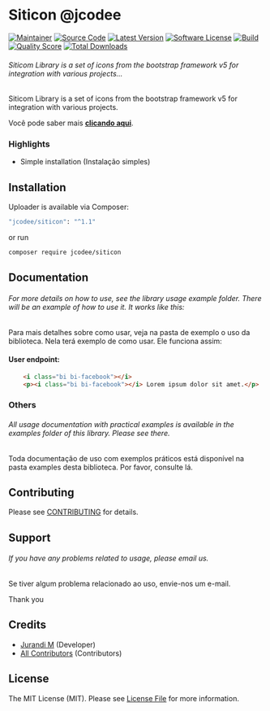 # Siticon @jcodee

[![Maintainer](http://img.shields.io/badge/maintainer-@ofjurandi-blue.svg?style=flat-square)](https://twitter.com/ofjurandi)
[![Source Code](http://img.shields.io/badge/source-jcodee/siticon-blue.svg?style=flat-square)](https://github.com/ofjurandi/siticon)
[![Latest Version](https://img.shields.io/github/release/ofjurandi/siticon.svg?style=flat-square)](https://github.com/ofjurandi/siticon/releases)
[![Software License](https://img.shields.io/badge/license-MIT-brightgreen.svg?style=flat-square)](LICENSE)
[![Build](https://img.shields.io/scrutinizer/build/g/ofjurandi/siticon.svg?style=flat-square)](https://scrutinizer-ci.com/g/ofjurandi/siticon)
[![Quality Score](https://img.shields.io/scrutinizer/g/ofjurandi/siticon.svg?style=flat-square)](https://scrutinizer-ci.com/g/ofjurandi/siticon)
[![Total Downloads](https://img.shields.io/packagist/dt/jcodee/siticon.svg?style=flat-square)](https://packagist.org/packages/jcodee/siticon)

[comment]: <> ([![PHP from Packagist]&#40;https://img.shields.io/packagist/php-v/jcodee/siticon.svg?style=flat-square&#41;]&#40;https://packagist.org/packages/jcodee/siticon&#41;)

###### Siticom Library is a set of icons from the bootstrap framework v5 for integration with various projects...

Siticom Library is a set of icons from the bootstrap framework v5 for integration with various projects.

Você pode saber mais **[clicando aqui](https://icons.getbootstrap.com)**.

### Highlights

- Simple installation (Instalação simples)

## Installation

Uploader is available via Composer:

```bash
"jcodee/siticon": "^1.1"
```

or run

```bash
composer require jcodee/siticon
```

## Documentation

###### For more details on how to use, see the library usage example folder. There will be an example of how to use it. It works like this:

Para mais detalhes sobre como usar, veja na pasta de exemplo o uso da biblioteca. Nela terá exemplo de como usar. Ele
funciona assim:

#### User endpoint:

```html
    <i class="bi bi-facebook"></i>
    <p><i class="bi bi-facebook"></i> Lorem ipsum dolor sit amet.</p>
```

### Others

###### All usage documentation with practical examples is available in the examples folder of this library. Please see there.

Toda documentação de uso com exemplos práticos está disponível na pasta examples desta biblioteca. Por favor, consulte
lá.

## Contributing

Please see [CONTRIBUTING](https://github.com/ofjurandi/siticon/blob/master/CONTRIBUTING.md) for details.

## Support

###### If you have any problems related to usage, please email us.

Se tiver algum problema relacionado ao uso, envie-nos um e-mail.

Thank you

## Credits

- [Jurandi M](https://github.com/ofjurandi) (Developer)
- [All Contributors](https://github.com/ofjurandi/siticon/contributors) (Contributors)

## License

The MIT License (MIT). Please see [License File](https://github.com/ofjurandi/siticon/blob/master/LICENSE) for more
information.